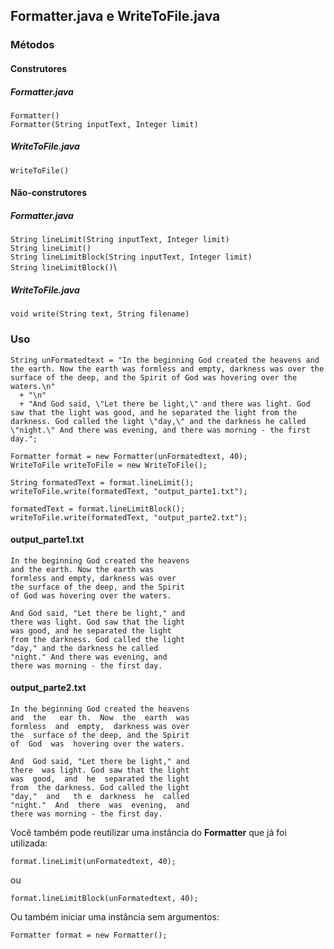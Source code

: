 ## Formatter.java e WriteToFile.java

### Métodos

#### Construtores

##### Formatter.java

``Formatter()``\
``Formatter(String inputText, Integer limit)``

##### WriteToFile.java

``WriteToFile()``

#### Não-construtores

##### Formatter.java

``String lineLimit(String inputText, Integer limit)``\
``String lineLimit()``\
``String lineLimitBlock(String inputText, Integer limit)``\
``String lineLimitBlock()``\

##### WriteToFile.java

``void write(String text, String filename)``


### Uso
```
String unFormatedtext = "In the beginning God created the heavens and the earth. Now the earth was formless and empty, darkness was over the surface of the deep, and the Spirit of God was hovering over the waters.\n"
  + "\n"
  + "And God said, \"Let there be light,\" and there was light. God saw that the light was good, and he separated the light from the darkness. God called the light \"day,\" and the darkness he called \"night.\" And there was evening, and there was morning - the first day.";

Formatter format = new Formatter(unFormatedtext, 40);
WriteToFile writeToFile = new WriteToFile();

String formatedText = format.lineLimit();
writeToFile.write(formatedText, "output_parte1.txt");

formatedText = format.lineLimitBlock();
writeToFile.write(formatedText, "output_parte2.txt");
```
#### output_parte1.txt
```
In the beginning God created the heavens
and the earth. Now the earth was
formless and empty, darkness was over
the surface of the deep, and the Spirit
of God was hovering over the waters.

And God said, "Let there be light," and
there was light. God saw that the light
was good, and he separated the light
from the darkness. God called the light
"day," and the darkness he called
"night." And there was evening, and
there was morning - the first day.
```
#### output_parte2.txt
```
In the beginning God created the heavens
and  the   ear th.  Now  the  earth  was
formless  and  empty,  darkness was over
the  surface of the deep, and the Spirit
of  God  was  hovering over the waters.

And  God said, "Let there be light," and
there  was light. God saw that the light
was  good,  and  he  separated the light
from  the darkness. God called the light
"day,"  and   th e  darkness  he  called
"night."  And  there  was  evening,  and
there was morning - the first day.
```
Você também pode reutilizar uma instância do __Formatter__ que já foi utilizada:

```format.lineLimit(unFormatedtext, 40);```

ou 

```format.lineLimitBlock(unFormatedtext, 40);```

Ou também iniciar uma instância sem argumentos:

```Formatter format = new Formatter();```
